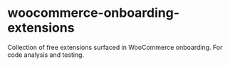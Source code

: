 # woocommerce-onboarding-extensions
Collection of free extensions surfaced in WooCommerce onboarding. For code analysis and testing.
